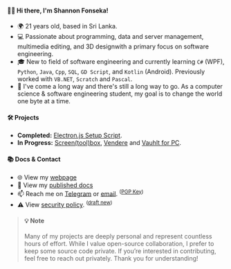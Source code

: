 #### 👋🏼 Hi there, I'm Shannon Fonseka!
- 🌍 21 years old, based in Sri Lanka.
- 💻 Passionate about programming, data and server management, multimedia editing, and 3D designwith a primary focus on software engineering.
- 🎓 New to field of software engineering and currently learning `C#` (WPF), `Python`, `Java`, `Cpp`, `SQL`, `GD Script`, and `Kotlin` (Android). Previously worked with `VB.NET`, `Scratch` and `Pascal`.
- 🎯 I've come a long way and there's still a long way to go. As a computer science & software engineering student, my goal is to change the world one byte at a time.

#### 🛠️ Projects
- **Completed:** [Electron.js Setup Script](https://github.com/fonseware/electronjs-setup/).
- **In Progress:** [Screen(tool)box](https://github.com/fonseware/screenbox), [Vendere](https://github.com/fonseware/vendere) and [Vauhlt for PC](https://github.com/fonseware/vauhltdesktop).

#### 📚 Docs & Contact
- 🌐 View my [webpage](https://shannonfonseka.github.io/)
- 📄 View my [published docs](https://github.com/shannonfonseka/shannonfonseka/blob/main/doc/readme.md)
- 📫 Reach me on [Telegram](https://t.me/shannonf0nseka) or [email](mailto:hello.shannonfonseka@proton.me). <sup> ([PGP Key](https://raw.githubusercontent.com/shannonfonseka/shannonfonseka/refs/heads/main/pgp/0x74A52B0D-pub.asc)) </sup>
- ⚠️ View [security policy](https://github.com/shannonfonseka/shannonfonseka/security/policy). <sup>([draft new](https://github.com/shannonfonseka/shannonfonseka/security/advisories/new))</sup>

> #### 💡 Note
> Many of my projects are deeply personal and represent countless hours of effort. While I value open-source collaboration, I prefer to keep some source code private. If you’re interested in contributing, feel free to reach out privately. Thank you for understanding!
